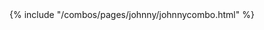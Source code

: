 <link rel="stylesheet" href="/template/template_combowidget.css">
<script src="/combos/javascripts/combowidget.js" defer></script>
{% include "/combos/pages/johnny/johnnycombo.html" %}
